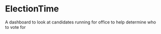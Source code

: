 # ElectionTime
A dashboard to look at candidates running for office to help determine who to vote for
